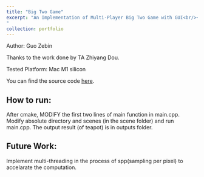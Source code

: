 ```yaml
---
title: "Big Two Game"
excerpt: "An Implementation of Multi-Player Big Two Game with GUI<br/><img src='/images/bigtwo.png' width='500' height='300'>
"
collection: portfolio
---
```

Author: Guo Zebin

Thanks to the work done by TA Zhiyang Dou.

Tested Platform: Mac M1 silicon

You can find the source code [here](https://github.com/SILENT-GUO/Monte-Carlo-Ray-Tracing).

## How to run:
After cmake, MODIFY the first two lines of main function in main.cpp.
Modify absolute directory and scenes (in the scene folder) and run main.cpp.
The output result (of teapot) is in outputs folder.

## Future Work:
Implement multi-threading in the process of spp(sampling per pixel) to accelarate the computation. 





